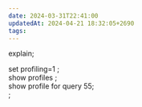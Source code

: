 ```yaml
---
date: 2024-03-31T22:41:00
updatedAt: 2024-04-21 18:32:05+2690
tags: 
---
```

explain;

set profiling=1 ;  
show profiles ;  
show profile for query 55;  
;